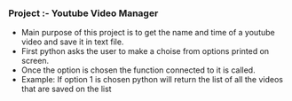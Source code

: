### Project :- Youtube Video Manager

* Main purpose of this project is to get the name and time of a youtube video and save it in text file.
* First python asks the user to make a choise from options printed on screen.
* Once the option is chosen the function connected to it is called.
* Example: If option 1 is chosen python will return the list of all the videos that are saved on the list
